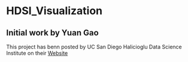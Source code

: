 # HDSI_Visualization
## Initial work by Yuan Gao
This project has benn posted by UC San Diego Halicioglu Data Science Institute on their <a href="http://datascience.ucsd.edu/news-and-events/news/Data-Science-Freshman_Word_Cloud.html">Website</a>
